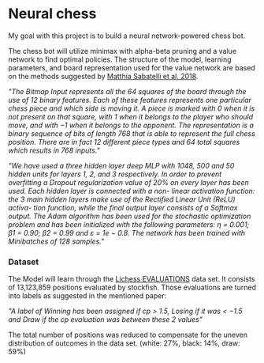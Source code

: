 # Neural chess
My goal with this project is to build a neural network-powered chess bot.

The chess bot will utilize minimax with alpha-beta pruning and a value network to find optimal policies.
The structure of the model, learning parameters, and board representation used for the value network are based on the methods suggested by [Matthia Sabatelli et al. 2018](https://www.ai.rug.nl/~mwiering/GROUP/ARTICLES/ICPRAM_CHESS_DNN_2018.pdf).

*"The Bitmap Input represents all the 64 squares of
the board through the use of 12 binary features. Each
of these features represents one particular chess piece
and which side is moving it. A piece is marked with
0 when it is not present on that square, with 1 when it
belongs to the player who should move, and with −1
when it belongs to the opponent. The representation
is a binary sequence of bits of length 768 that is able
to represent the full chess position. There are in fact
12 different piece types and 64 total squares which
results in 768 inputs."*

*"We have used a three hidden layer deep MLP with
1048, 500 and 50 hidden units for layers 1, 2, and 3
respectively. In order to prevent overfitting a Dropout
regularization value of 20% on every layer has been
used. Each hidden layer is connected with a non-
linear activation function: the 3 main hidden layers
make use of the Rectified Linear Unit (ReLU) activa-
tion function, while the final output layer consists of
a Softmax output. The Adam algorithm has been used
for the stochastic optimization problem and has been
initialized with the following parameters: η = 0.001;
β1 = 0.90; β2 = 0.99 and ε = 1e − 0.8. The network
has been trained with Minibatches of 128 samples."*

### Dataset
The Model will learn through the [Lichess EVALUATIONS](https://database.lichess.org/#evals) data set.
It consists of 13,123,859 positions evaluated by stockfish. Those evaluations are turned into labels as suggested in the mentioned paper:

*"A label of Winning has been assigned if cp > 1.5, Losing if it
was < −1.5 and Draw if the cp evaluation was
between these 2 values"*

The total number of positions was reduced to compensate for the uneven distribution of outcomes in the data set. (white: 27%, black: 14%, draw: 59%)
